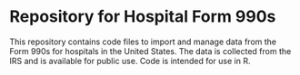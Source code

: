 # Repository for Hospital Form 990s

This repository contains code files to import and manage data from the Form 990s for hospitals in the United States. The data is collected from the IRS and is available for public use. Code is intended for use in R.